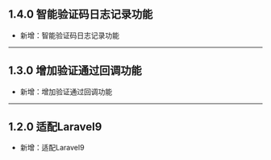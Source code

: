 ## 1.4.0 智能验证码日志记录功能

- 新增：智能验证码日志记录功能

---

## 1.3.0 增加验证通过回调功能

- 新增：增加验证通过回调功能

---

## 1.2.0 适配Laravel9

- 新增：适配Laravel9

